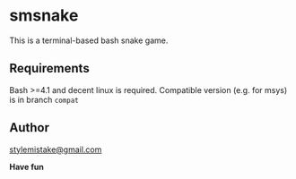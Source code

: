 smsnake
=======

This is a terminal-based bash snake game.

Requirements
-------
Bash >=4.1 and decent linux is required.
Compatible version (e.g. for msys) is in branch ```compat```

Author
-------
stylemistake@gmail.com

**Have fun**
